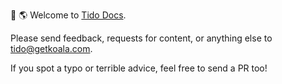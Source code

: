 👋 🌎 Welcome to <a href="https://tido.mintlify.app">Tido Docs<a/>.

Please send feedback, requests for content, or anything else to tido@getkoala.com.

If you spot a typo or terrible advice, feel free to send a PR too!
